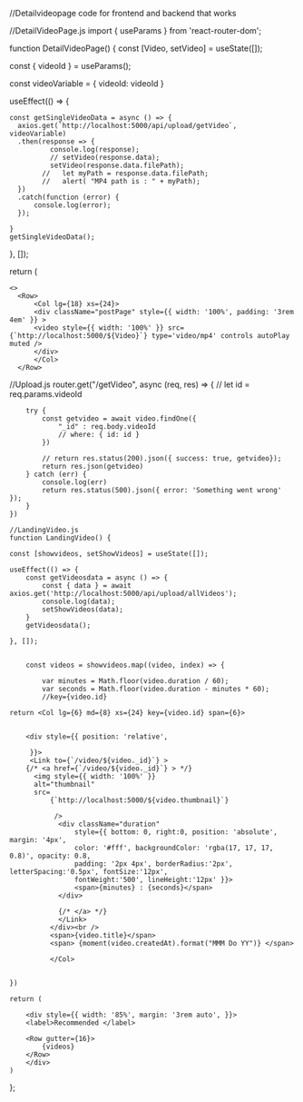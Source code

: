 //Detailvideopage code for frontend and backend that works

//DetailVideoPage.js
import { useParams } from 'react-router-dom';

function DetailVideoPage() {
  const [Video, setVideo] = useState([]);

  const { videoId } = useParams();

  const videoVariable = {
    videoId: videoId
  }

  useEffect(() => {

    const getSingleVideoData = async () => {
      axios.get(`http://localhost:5000/api/upload/getVideo`, videoVariable)
      .then(response => {
              console.log(response);
              // setVideo(response.data);
              setVideo(response.data.filePath);
            //   let myPath = response.data.filePath; 
            //   alert( "MP4 path is : " + myPath);
      })
      .catch(function (error) {
          console.log(error);
      });

    }
    getSingleVideoData();

  }, []);


  return (

    <>
      <Row>
          <Col lg={18} xs={24}>
          <div className="postPage" style={{ width: '100%', padding: '3rem 4em' }} >
          <video style={{ width: '100%' }} src={`http://localhost:5000/${Video}`} type='video/mp4' controls autoPlay muted />
          </div>
          </Col>
      </Row>

//Upload.js
router.get("/getVideo", async (req, res) => {
    // let id = req.params.videoId

        try {
            const getvideo = await video.findOne({
                "_id" : req.body.videoId
                // where: { id: id }
            })
    
            // return res.status(200).json({ success: true, getvideo});
            return res.json(getvideo)
        } catch (err) {
            console.log(err)
            return res.status(500).json({ error: 'Something went wrong' });
        }
    })

    //LandingVideo.js
    function LandingVideo() {

    const [showvideos, setShowVideos] = useState([]);
    
    useEffect(() => {
        const getVideosdata = async () => {
            const { data } = await axios.get('http://localhost:5000/api/upload/allVideos');
            console.log(data);
            setShowVideos(data);
        }
        getVideosdata();

    }, []);


        const videos = showvideos.map((video, index) => {

            var minutes = Math.floor(video.duration / 60);
            var seconds = Math.floor(video.duration - minutes * 60);
            //key={video.id}

    return <Col lg={6} md={8} xs={24} key={video.id} span={6}>


        <div style={{ position: 'relative', 
        
         }}>
         <Link to={`/video/${video._id}`} >
        {/* <a href={`/video/${video._id}`} > */}
          <img style={{ width: '100%' }}
          alt="thumbnail"
          src=
              {`http://localhost:5000/${video.thumbnail}`}

               />
                <div className="duration"
                    style={{ bottom: 0, right:0, position: 'absolute', margin: '4px', 
                    color: '#fff', backgroundColor: 'rgba(17, 17, 17, 0.8)', opacity: 0.8, 
                    padding: '2px 4px', borderRadius:'2px', letterSpacing:'0.5px', fontSize:'12px',
                    fontWeight:'500', lineHeight:'12px' }}>
                    <span>{minutes} : {seconds}</span>
                </div>

                {/* </a> */}
                </Link>
              </div><br />
              <span>{video.title}</span>
              <span> {moment(video.createdAt).format("MMM Do YY")} </span>

              </Col>
    
     
    })

    return (
        
        <div style={{ width: '85%', margin: '3rem auto', }}>
        <label>Recommended </label>
        
        <Row gutter={16}>
            {videos}
        </Row>
        </div>
    )
};